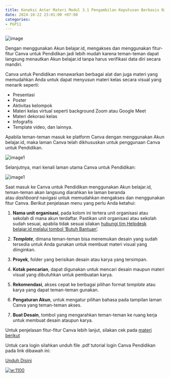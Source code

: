 ```yaml
---
title: Koneksi Antar Materi Modul 3.1 Pengambilan Keputusan Berbasis Nilai-nilai Kebajikan Sebagai Pemimpin
date: 2024-10-22 23:01:00 +07:00
categories:
- PGP11
---
```


![image](https://github.com/user-attachments/assets/8834fcda-f03f-4f71-88e3-88d3d405ae5c)


Dengan menggunakan Akun belajar.id, mengakses dan menggunakan fitur-fitur Canva untuk Pendidikan jadi lebih mudah karena teman-teman dapat langsung menautkan Akun belajar.id tanpa harus verifikasi data diri secara mandiri. 

Canva untuk Pendidikan menawarkan berbagai alat dan juga materi yang memudahkan Anda untuk dapat menyusun materi kelas secara visual yang menarik seperti:

* Presentasi
* Poster
* Aktivitas kelompok
* Materi kelas virtual seperti background Zoom atau Google Meet
* Materi dekorasi kelas
* Infografis
* Template video, dan lainnya.

Apabila teman-teman masuk ke platform Canva dengan menggunakan Akun belajar.id, maka laman Canva telah dikhususkan untuk penggunaan Canva untuk Pendidikan.

![image1](https://pusatinformasi.belajar.id/hc/article_attachments/13193796364185)

Selanjutnya, mari kenali laman utama Canva untuk Pendidikan:

![image1](https://pusatinformasi.belajar.id/hc/article_attachments/13193799341593)

Saat masuk ke Canva untuk Pendidikan menggunakan Akun belajar.id, teman-teman akan langsung diarahkan ke laman beranda atau *dashboard* navigasi untuk memudahkan mengakses dan menggunakan fitur Canva. Berikut penjelasan menu yang perlu Anda ketahui:

1. **Nama unit organisasi**, pada kolom ini tertera unit organisasi atau sekolah di mana akun terdaftar. Pastikan unit organisasi atau sekolah sudah sesuai, apabila tidak sesuai silakan [hubungi tim Helpdesk belajar.id melalui tombol ‘Butuh Bantuan’](https://pusatinformasi.belajar.id/hc/en-us/articles/5524023126553-Cara-Melaporkan-Kendala-Melalui-Tombol-Butuh-Bantuan-).

2. ***Template***, dimana teman-teman bisa menemukan desain yang sudah tersedia untuk Anda gunakan untuk membuat materi visual yang diinginkan.

3. **Proyek**, folder yang berisikan desain atau karya yang tersimpan.

4. **Kotak pencarian**, dapat digunakan untuk mencari desain maupun materi visual yang dibutuhkan untuk pembuatan karya.

5. **Rekomendasi**, akses cepat ke berbagai pilihan format *template* atau karya yang dapat teman-teman gunakan.

6. **Pengaturan Akun**, untuk mengatur pilihan bahasa pada tampilan laman Canva yang teman-teman akses.

7. **Buat Desain**, tombol yang mengarahkan teman-teman ke ruang kerja untuk membuat desain ataupun karya.

Untuk penjelasan fitur-fitur Canva lebih lanjut, silakan cek pada [materi berikut](https://www.canva.com/design/DAFPNNYFlP8/NJlef1wY74U08n_GMTz2_Q/view?utm_content=DAFPNNYFlP8&utm_campaign=designshare&utm_medium=link&utm_source=publishsharelink#1)

Untuk cara login silahkan unduh file .pdf tutorial login Canva Pendidikan pada link dibawah ini:

   [Unduh Disini](https://teknosimple.com/x0CwE)

[![w:1100](https://ia904700.us.archive.org/29/items/frame1_202302/frame1.jpg)](https://www.youtube.com/watch?v=VBctJnPmrpI)
